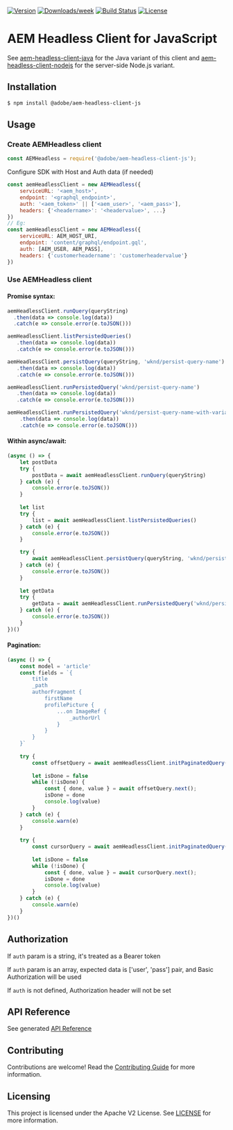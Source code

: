 <!--
Copyright 2021 Adobe. All rights reserved.
This file is licensed to you under the Apache License, Version 2.0 (the "License");
you may not use this file except in compliance with the License. You may obtain a copy
of the License at http://www.apache.org/licenses/LICENSE-2.0

Unless required by applicable law or agreed to in writing, software distributed under
the License is distributed on an "AS IS" BASIS, WITHOUT WARRANTIES OR REPRESENTATIONS
OF ANY KIND, either express or implied. See the License for the specific language
governing permissions and limitations under the License.
-->

[![Version](https://img.shields.io/npm/v/@adobe/aem-headless-client-js.svg)](https://npmjs.org/package/@adobe/aem-headless-client-js)
[![Downloads/week](https://img.shields.io/npm/dw/@adobe/aem-headless-client-js.svg)](https://npmjs.org/package/@adobe/aem-headless-client-js)
[![Build Status](https://github.com/adobe/aem-headless-client-js/workflows/Node.js%20CI/badge.svg?branch=main)](https://github.com/adobe/aem-headless-client-js/actions)
[![License](https://img.shields.io/badge/License-Apache%202.0-blue.svg)](https://opensource.org/licenses/Apache-2.0)

# AEM Headless Client for JavaScript

See [aem-headless-client-java](https://github.com/adobe/aem-headless-client-java) for the Java variant of this client
and [aem-headless-client-nodejs](https://github.com/adobe/aem-headless-client-nodejs) for the server-side Node.js variant.

## Installation

```bash
$ npm install @adobe/aem-headless-client-js
```

## Usage

### Create AEMHeadless client

```javascript
const AEMHeadless = require('@adobe/aem-headless-client-js');
```
Configure SDK with Host and Auth data (if needed)
```javascript
const aemHeadlessClient = new AEMHeadless({
    serviceURL: '<aem_host>',
    endpoint: '<graphql_endpoint>',
    auth: '<aem_token>' || ['<aem_user>', '<aem_pass>'],
    headers: {'<headername>': '<headervalue>', ...}
})
// Eg:
const aemHeadlessClient = new AEMHeadless({
    serviceURL: AEM_HOST_URI,
    endpoint: 'content/graphql/endpoint.gql',
    auth: [AEM_USER, AEM_PASS],
    headers: {'customerheadername': 'customerheadervalue'}
})
```
### Use AEMHeadless client 

#### Promise syntax:
```javascript
aemHeadlessClient.runQuery(queryString)
  .then(data => console.log(data))
  .catch(e => console.error(e.toJSON()))

aemHeadlessClient.listPersistedQueries()
   .then(data => console.log(data))
   .catch(e => console.error(e.toJSON()))

aemHeadlessClient.persistQuery(queryString, 'wknd/persist-query-name')
   .then(data => console.log(data))
   .catch(e => console.error(e.toJSON()))

aemHeadlessClient.runPersistedQuery('wknd/persist-query-name')
   .then(data => console.log(data))
   .catch(e => console.error(e.toJSON()))

aemHeadlessClient.runPersistedQuery('wknd/persist-query-name-with-variables', { name: 'John Doe'})
    .then(data => console.log(data))
    .catch(e => console.error(e.toJSON()))
```
#### Within async/await:
```javascript
(async () => {
    let postData
    try {
        postData = await aemHeadlessClient.runQuery(queryString)
    } catch (e) {
        console.error(e.toJSON())
    }
    
    let list
    try {
        list = await aemHeadlessClient.listPersistedQueries()
    } catch (e) {
        console.error(e.toJSON())
    }

    try {
        await aemHeadlessClient.persistQuery(queryString, 'wknd/persist-query-name')
    } catch (e) {
        console.error(e.toJSON())
    }
    
    let getData
    try {
        getData = await aemHeadlessClient.runPersistedQuery('wknd/persist-query-name')
    } catch (e) {
        console.error(e.toJSON())
    }
})()    
```

#### Pagination:
```javascript
(async () => {
    const model = 'article'
    const fields = `{
        title
        _path
        authorFragment {
            firstName
            profilePicture {
                ...on ImageRef {
                    _authorUrl
                }
            }
        }
    }`
    
    try {
        const offsetQuery = await aemHeadlessClient.initPaginatedQuery(model, fields, { limit: 3 })
        
        let isDone = false
        while (!isDone) {
            const { done, value } = await offsetQuery.next();
            isDone = done
            console.log(value)
        }
    } catch (e) {
        console.warn(e)
    }
    
    try {
        const cursorQuery = await aemHeadlessClient.initPaginatedQuery(model, fields, { first: 4 })
        
        let isDone = false
        while (!isDone) {
            const { done, value } = await cursorQuery.next();
            isDone = done
            console.log(value)
        }
    } catch (e) {
        console.warn(e)
    }
})()    
```

## Authorization

If `auth` param is a string, it's treated as a Bearer token

If `auth` param is an array, expected data is ['user', 'pass'] pair, and Basic Authorization will be used

If `auth` is not defined, Authorization header will not be set

## API Reference

See generated [API Reference](./api-reference.md)

## Contributing

Contributions are welcome! Read the [Contributing Guide](./.github/CONTRIBUTING.md) for more information.

## Licensing

This project is licensed under the Apache V2 License. See [LICENSE](LICENSE) for more information.
